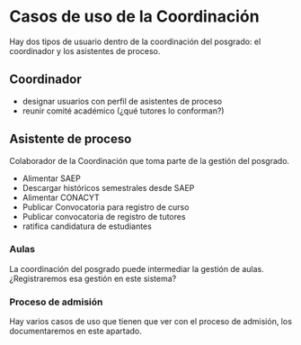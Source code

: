 # Casos de uso de la Coordinación

Hay dos tipos de usuario dentro de la coordinación del posgrado: el
coordinador y los asistentes de proceso.


## Coordinador

- designar usuarios con perfil de asistentes de proceso
- reunir comité académico (¿qué tutores lo conforman?)

## Asistente de proceso

Colaborador de la Coordinación que toma parte de la gestión del
posgrado.

- Alimentar SAEP
- Descargar históricos semestrales desde SAEP
- Alimentar CONACYT
- Publicar Convocatoria para registro de curso
- Publicar convocatoria de registro de tutores
- ratifica candidatura de estudiantes

### Aulas
La coordinación del posgrado puede intermediar la gestión de aulas. ¿Registraremos esa gestión en este sistema?

### Proceso de admisión

Hay varios casos de uso que tienen que ver con el proceso de admisión, los documentaremos en este apartado.
